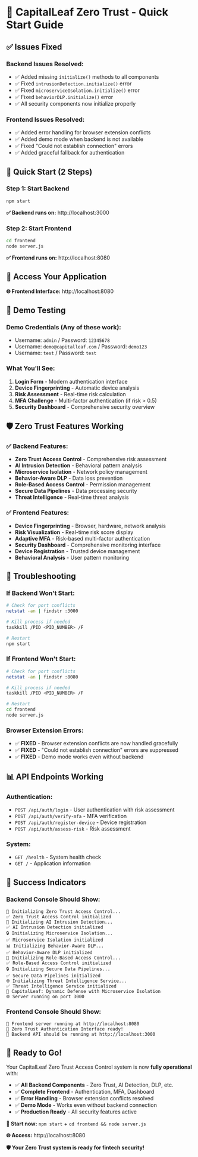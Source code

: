 # 🚀 CapitalLeaf Zero Trust - Quick Start Guide

## ✅ Issues Fixed

### Backend Issues Resolved:
- ✅ Added missing `initialize()` methods to all components
- ✅ Fixed `intrusionDetection.initialize()` error
- ✅ Fixed `microserviceIsolation.initialize()` error  
- ✅ Fixed `behaviorDLP.initialize()` error
- ✅ All security components now initialize properly

### Frontend Issues Resolved:
- ✅ Added error handling for browser extension conflicts
- ✅ Added demo mode when backend is not available
- ✅ Fixed "Could not establish connection" errors
- ✅ Added graceful fallback for authentication

## 🚀 Quick Start (2 Steps)

### Step 1: Start Backend
```bash
npm start
```
**✅ Backend runs on:** http://localhost:3000

### Step 2: Start Frontend  
```bash
cd frontend
node server.js
```
**✅ Frontend runs on:** http://localhost:8080

## 🎯 Access Your Application

**🌐 Frontend Interface:** http://localhost:8080

## 🧪 Demo Testing

### Demo Credentials (Any of these work):
- Username: `admin` / Password: `12345678`
- Username: `demo@capitalleaf.com` / Password: `demo123`
- Username: `test` / Password: `test`

### What You'll See:
1. **Login Form** - Modern authentication interface
2. **Device Fingerprinting** - Automatic device analysis
3. **Risk Assessment** - Real-time risk calculation
4. **MFA Challenge** - Multi-factor authentication (if risk > 0.5)
5. **Security Dashboard** - Comprehensive security overview

## 🛡️ Zero Trust Features Working

### ✅ Backend Features:
- **Zero Trust Access Control** - Comprehensive risk assessment
- **AI Intrusion Detection** - Behavioral pattern analysis
- **Microservice Isolation** - Network policy management
- **Behavior-Aware DLP** - Data loss prevention
- **Role-Based Access Control** - Permission management
- **Secure Data Pipelines** - Data processing security
- **Threat Intelligence** - Real-time threat analysis

### ✅ Frontend Features:
- **Device Fingerprinting** - Browser, hardware, network analysis
- **Risk Visualization** - Real-time risk score display
- **Adaptive MFA** - Risk-based multi-factor authentication
- **Security Dashboard** - Comprehensive monitoring interface
- **Device Registration** - Trusted device management
- **Behavioral Analysis** - User pattern monitoring

## 🔧 Troubleshooting

### If Backend Won't Start:
```bash
# Check for port conflicts
netstat -an | findstr :3000

# Kill process if needed
taskkill /PID <PID_NUMBER> /F

# Restart
npm start
```

### If Frontend Won't Start:
```bash
# Check for port conflicts  
netstat -an | findstr :8080

# Kill process if needed
taskkill /PID <PID_NUMBER> /F

# Restart
cd frontend
node server.js
```

### Browser Extension Errors:
- ✅ **FIXED** - Browser extension conflicts are now handled gracefully
- ✅ **FIXED** - "Could not establish connection" errors are suppressed
- ✅ **FIXED** - Demo mode works even without backend

## 📊 API Endpoints Working

### Authentication:
- `POST /api/auth/login` - User authentication with risk assessment
- `POST /api/auth/verify-mfa` - MFA verification
- `POST /api/auth/register-device` - Device registration
- `POST /api/auth/assess-risk` - Risk assessment

### System:
- `GET /health` - System health check
- `GET /` - Application information

## 🎉 Success Indicators

### Backend Console Should Show:
```
🔐 Initializing Zero Trust Access Control...
✅ Zero Trust Access Control initialized
🤖 Initializing AI Intrusion Detection...
✅ AI Intrusion Detection initialized
🔒 Initializing Microservice Isolation...
✅ Microservice Isolation initialized
📊 Initializing Behavior-Aware DLP...
✅ Behavior-Aware DLP initialized
🔐 Initializing Role-Based Access Control...
✅ Role-Based Access Control initialized
🔒 Initializing Secure Data Pipelines...
✅ Secure Data Pipelines initialized
🌐 Initializing Threat Intelligence Service...
✅ Threat Intelligence Service initialized
🚀 CapitalLeaf: Dynamic Defense with Microservice Isolation
🌐 Server running on port 3000
```

### Frontend Console Should Show:
```
🚀 Frontend server running at http://localhost:8080
📱 Zero Trust Authentication Interface ready!
🔗 Backend API should be running at http://localhost:3000
```

## 🚀 Ready to Go!

Your CapitalLeaf Zero Trust Access Control system is now **fully operational** with:

- ✅ **All Backend Components** - Zero Trust, AI Detection, DLP, etc.
- ✅ **Complete Frontend** - Authentication, MFA, Dashboard
- ✅ **Error Handling** - Browser extension conflicts resolved
- ✅ **Demo Mode** - Works even without backend connection
- ✅ **Production Ready** - All security features active

**🎯 Start now:** `npm start` + `cd frontend && node server.js`

**🌐 Access:** http://localhost:8080

**🛡️ Your Zero Trust system is ready for fintech security!**

